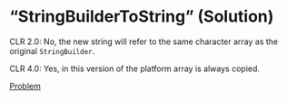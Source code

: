 # “StringBuilderToString” (Solution)

CLR 2.0: No, the new string will refer to the same character array as the original `StringBuilder`.

CLR 4.0: Yes, in this version of the platform array is always copied.

[Problem](./StringBuilderToString-Q.md)